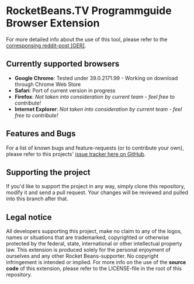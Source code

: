 # RocketBeans.TV Programmguide Browser Extension
For more detailed info about the use of this tool, please refer to the [corresponsing reddit-post  [GER]](http://www.reddit.com/r/rocketbeans/comments/2stjlk/rocketbeanstv_chrome_erweiterung/). 

## Currently supported browsers
*  **Google Chrome**: Tested under 39.0.2171.99 - Working on download through Chrome Web Store
*  **Safari**: Port of current version in progress
*  **Firefox**: *Not taken into consideration by current team - feel free to contribute!*
*  **Internet Explorer**: *Not taken into consideration by current team - feel free to contribute!*

## Features and Bugs
For a list of known bugs and feature-requests (or to contribute your own), please refer to this projects' [issue tracker here on GitHub](https://github.com/ViMaSter/rbtv_schedule/issues).

## Supporting the project
If you'd like to support the project in any way, simply clone this repository, modify it and send a pull request. Your changes will be reviewed and pulled into this branch after that.

## Legal notice
All developers supporting this project, make no claim to any of the logos, names or situations that are trademarked, copyrighted or otherwise protected by the federal, state, international or other intellectual property law. This extension is produced solely for the personal enjoyment of ourselves and any other Rocket Beans-supporter. No copyright infringement is intended or implied. For more info on the use of the **source code** of this extension, please refer to the LICENSE-file in the root of this repository.

